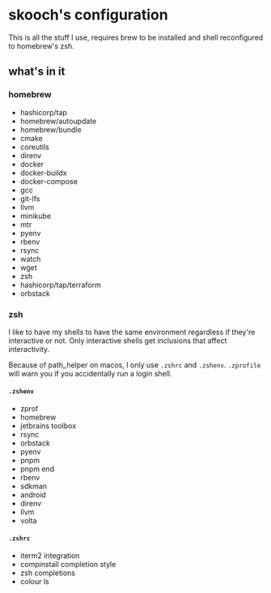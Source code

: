 # skooch's configuration

This is all the stuff I use, requires brew to be installed and shell reconfigured to homebrew's zsh.

## what's in it

### homebrew

* hashicorp/tap
* homebrew/autoupdate
* homebrew/bundle
* cmake
* coreutils
* direnv
* docker
* docker-buildx
* docker-compose
* gcc
* git-lfs
* llvm
* minikube
* mtr
* pyenv
* rbenv
* rsync
* watch
* wget
* zsh
* hashicorp/tap/terraform
* orbstack

### zsh

I like to have my shells to have the same environment regardless if they're interactive or not. Only interactive shells get inclusions that affect interactivity.

Because of path_helper on macos, I only use `.zshrc` and `.zshenv`. `.zprofile` will warn you if you accidentally run a login shell.

#### `.zshenv`

* zprof
* homebrew
* jetbrains toolbox
* rsync
* orbstack
* pyenv
* pnpm
* pnpm end
* rbenv
* sdkman
* android
* direnv
* llvm
* volta

#### `.zshrc`

* iterm2 integration
* compinstall completion style
* zsh completions
* colour ls